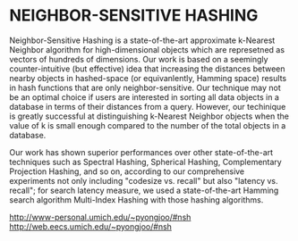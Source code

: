 # NEIGHBOR-SENSITIVE HASHING

Neighbor-Sensitive Hashing is a state-of-the-art approximate k-Nearest Neighbor
algorithm for high-dimensional objects which are represetned as vectors of
hundreds of dimensions. Our work is based on a seemingly counter-intuitive (but
effective) idea that increasing the distances between nearby objects in
hashed-space (or equivanlently, Hamming space) results in hash functions that
are only neighbor-sensitive. Our technique may not be an optimal choice if users
are interested in sorting all data objects in a database in terms of their
distances from a query. However, our techinique is greatly successful at
distinguishing k-Nearest Neighbor objects when the value of k is small enough
compared to the number of the total objects in a database.

Our work has shown superior performances over other state-of-the-art techniques
such as Spectral Hashing, Spherical Hashing, Complementary Projection Hashing,
and so on, according to our comprehensive experiments not only including
"codesize vs. recall" but also "latency vs. recall"; for search latency measure,
we used a state-of-the-art Hamming search algorithm Multi-Index Hashing with
those hashing algorithms.

http://www-personal.umich.edu/~pyongjoo/#nsh
http://web.eecs.umich.edu/~pyongjoo/#nsh
